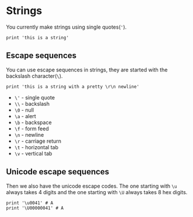 # Strings

You currently make strings using single quotes(`'`).

```rcaron
print 'this is a string'
```

## Escape sequences

You can use escape sequences in strings, they are started with the backslash character(`\`).

```rcaron
print 'this is a string with a pretty \r\n newline'
```

- `\'` - single quote
- `\\` - backslash
- `\0` - null
- `\a` - alert
- `\b` - backspace
- `\f` - form feed
- `\n` - newline
- `\r` - carriage return
- `\t` - horizontal tab
- `\v` - vertical tab

## Unicode escape sequences

Then we also have the unicode escape codes. The one starting with `\u` always takes 4 digits and the one starting with `\U` always takes 8 hex digits.

```rcaron
print '\u0041' # A
print '\U00000041' # A
```
